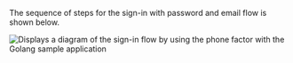 The sequence of steps for the sign-in with password and email flow is shown below.

<div class="common-image-format common-image-format-vertical-margin">

![Displays a diagram of the sign-in flow by using the phone factor with the Golang sample application](/img/oie-embedded-sdk/oie-embedded-sdk-go-use-case-sign-on-phone-factor.png)

</div>

